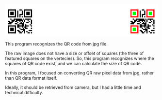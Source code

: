 ![Screenshot](demo.jpg)

This program recognizes the QR code from jpg file.

The raw image does not have a size or offset of squares (the three of featured squares on the vertecies).
So, this program recognizes where the squares of QR code exist, and we can calculate the size of QR code.

In this program, I focused on converting QR raw pixel data from jpg, rather than QR data format itself.

Ideally, it should be retrieved from camera, but I had a little time and technical difficulty.


